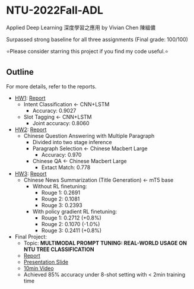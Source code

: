 # NTU-2022Fall-ADL

Applied Deep Learning 深度學習之應用 by Vivian Chen 陳縕儂

Surpassed strong baseline for all three assignments (Final grade: 100/100)

⭐Please consider starring this project if you find my code useful.⭐

## Outline

For more details, refer to the reports.

- [HW1](./Applied%20Deep%20Learning%20Homework%201%20-%20Fall%20111.pdf): [Report](./hw1/report.pdf)
  - Intent Classification ← CNN+LSTM
    - Accuracy: 0.9027
  - Slot Tagging ← CNN+LSTM
    - Joint accuracy: 0.8060
- [HW2](Applied%20Deep%20Learning%20Homework%202%20-%20Fall%20111.pdf): [Report](./hw2/report.pdf)
  - Chinese Question Answering with Multiple Paragraph
    - Divided into two stage inference
    - Paragraph Selection ← Chinese Macbert Large
      - Accuracy: 0.970
    - Chinese QA ← Chinese Macbert Large
      - Extact Match: 0.778
- [HW3](Applied%20Deep%20Learning%20Homework%203%20-%20Fall%20111.pdf): [Report](./hw3/report.pdf)
  - Chinese News Summarization (Title Generation) ← mT5 base
    - Without RL finetuning:
      - Rouge 1: 0.2691
      - Rouge 2: 0.1081
      - Rouge 3: 0.2393
    - With policy gradient RL finetuning:
      - Rouge 1: 0.2712 (+0.8%)
      - Rouge 2: 0.1070 (-1.0%)
      - Rouge 3: 0.2411 (+0.8%)
- Final Project:
  - Topic: **MULTIMODAL PROMPT TUNING: REAL-WORLD USAGE ON NTU TREE CLASSIFICATION**
  - [Report](./Final%20Project/report.pdf)
  - [Presentation Slide](./Final%20Project/Slide.pdf)
  - [10min Video](https://youtu.be/KgL-N_3OjYY)
  - Achieved 85% accuracy under 8-shot setting with < 2min training time
